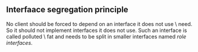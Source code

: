 ##  Interfaace segregation principle

No client should be forced to depend on an interface it does not use \ need.
So it should not implement interfaces it does not use. Such an interface is called
polluted \ fat and needs to be split in smaller interfaces named *role interfaces*.
